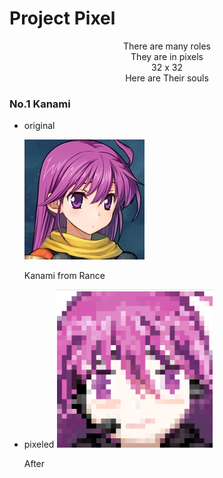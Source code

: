 # Project Pixel

<center><p> 
    There are many roles<br>
    They are in pixels<br>
    32 x 32<br>
    Here are Their souls<br>
    </p></center>

### No.1 Kanami

   * original

     ![original](./images/kanami_o.png)

     Kanami from Rance
     
   * pixeled
     ![after](.\images\kanami_p.png)

     After
     

